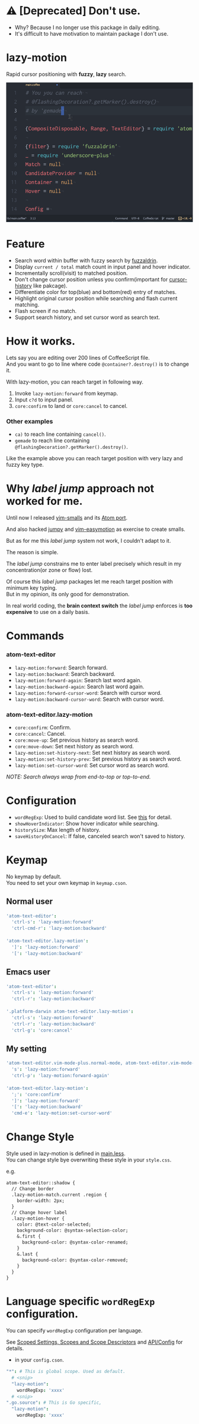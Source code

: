# :warning: [Deprecated] Don't use.

- Why? Because I no longer use this package in daily editing.
- It's difficult to have motivation to maintain package I don't use.

# lazy-motion

Rapid cursor positioning with **fuzzy**, **lazy** search.

![gif](https://raw.githubusercontent.com/t9md/t9md/3379ed41ea6fd3725245f5d37b3bb36f7e9b0683/img/atom-lazy-motion.gif)

# Feature

- Search word within buffer with fuzzy search by [fuzzaldrin](https://github.com/atom/fuzzaldrin).
- Display `current / total` match count in input panel and hover indicator.
- Incrementally scroll(visit) to matched position.
- Don't change cursor position unless you confirm(important for [cursor-history](https://atom.io/packages/cursor-history) like pakcage).
- Differentiate color for top(blue) and bottom(red) entry of matches.
- Highlight original cursor position while searching and flash current matching.
- Flash screen if no match.
- Support search history, and set cursor word as search text.

# How it works.

Lets say you are editing over 200 lines of CoffeeScript file.  
And you want to go to line where code `@container?.destroy()` is to change it.  

With lazy-motion, you can reach target in following way.

1. Invoke `lazy-motion:forward` from keymap.
2. Input `c?d` to input panel.
3. `core:confirm` to land or `core:cancel` to cancel.

### Other examples

- `ca)` to reach line containing `cancel()`.
- `gemade` to reach line containing `@flashingDecoration?.getMarker().destroy()`.

Like the example above you can reach target position with very lazy and fuzzy key type.

# Why *label jump* approach not worked for me.

Until now I released [vim-smalls](https://github.com/t9md/vim-smalls/blob/master/README-JP.md) and its [Atom port](https://github.com/t9md/atom-smalls).  

And also hacked [jumpy](https://github.com/t9md/jumpy) and [vim-easymotion](https://github.com/t9md/vim-easymotion) as exercise to create  smalls.  

But as for me this *label jump* system not work, I couldn't adapt to it.  

The reason is simple.  

The *label jump* constrains me to enter label precisely which result in my concentration(or zone or flow) lost.  

Of course this *label jump* packages let me reach target position with minimum key typing.  
But in my opinion, its only good for demonstration.

In real world coding, the **brain context switch** the *label jump* enforces is **too expensive** to use on a daily basis.  

# Commands

### atom-text-editor

- `lazy-motion:forward`: Search forward.
- `lazy-motion:backward`: Search backward.
- `lazy-motion:forward-again`: Search last word again.
- `lazy-motion:backward-again`: Search last word again.
- `lazy-motion:forward-cursor-word`: Search with cursor word.
- `lazy-motion:backward-cursor-word`: Search with cursor word.

### atom-text-editor.lazy-motion

- `core:confirm`: Confirm.
- `core:cancel`: Cancel.
- `core:move-up`: Set previous history as search word.
- `core:move-down`: Set next history as search word.
- `lazy-motion:set-history-next`: Set next history as search word.
- `lazy-motion:set-history-prev`: Set previous history as search word.
- `lazy-motion:set-cursor-word`: Set cursor word as search word.

*NOTE: Search always wrap from end-to-top or top-to-end.*

# Configuration

- `wordRegExp`: Used to build candidate word list. See [this](https://github.com/t9md/atom-lazy-motion/issues/3) for detail.
- `showHoverIndicator`: Show hover indicator while searching.
- `historySize`: Max length of history.
- `saveHistoryOnCancel`: If false, canceled search won't saved to history.

# Keymap

No keymap by default.  
You need to set your own keymap in `keymap.cson`.

## Normal user

```coffeescript
'atom-text-editor':
  'ctrl-s': 'lazy-motion:forward'
  'ctrl-cmd-r': 'lazy-motion:backward'

'atom-text-editor.lazy-motion':
  ']': 'lazy-motion:forward'
  '[': 'lazy-motion:backward'
```

## Emacs user

```coffeescript
'atom-text-editor':
  'ctrl-s': 'lazy-motion:forward'
  'ctrl-r': 'lazy-motion:backward'

'.platform-darwin atom-text-editor.lazy-motion':
  'ctrl-s': 'lazy-motion:forward'
  'ctrl-r': 'lazy-motion:backward'
  'ctrl-g': 'core:cancel'
```

## My setting

```coffeescript
'atom-text-editor.vim-mode-plus.normal-mode, atom-text-editor.vim-mode-plus.visual-mode':
  's': 'lazy-motion:forward'
  'ctrl-p': 'lazy-motion:forward-again'

'atom-text-editor.lazy-motion':
  ';': 'core:confirm'
  ']': 'lazy-motion:forward'
  '[': 'lazy-motion:backward'
  'cmd-e': 'lazy-motion:set-cursor-word'
```

# Change Style

Style used in lazy-motion is defined in [main.less](https://github.com/t9md/atom-lazy-motion/blob/master/styles/main.less).  
You can change style bye overwriting these style in your `style.css`.  

e.g.

```less
atom-text-editor::shadow {
  // Change border
  .lazy-motion-match.current .region {
    border-width: 2px;
  }
  // Change hover label
  .lazy-motion-hover {
    color: @text-color-selected;
    background-color: @syntax-selection-color;
    &.first {
      background-color: @syntax-color-renamed;
    }
    &.last {
      background-color: @syntax-color-removed;
    }
  }
}
```

# Language specific `wordRegExp` configuration.

You can specify `wordRegExp` configuration per language.  

See [Scoped Settings, Scopes and Scope Descriptors](https://atom.io/docs/latest/behind-atom-scoped-settings-scopes-and-scope-descriptors) and [API/Config](https://atom.io/docs/api/latest/Config) for details.

- in your `config.cson`.

```coffeescript
"*": # This is global scope. Used as default.
  # <snip>
  "lazy-motion":
    wordRegExp: 'xxxx'
  # <snip>
".go.source": # This is Go specific,
  "lazy-motion":
    wordRegExp: 'xxxx'
```
